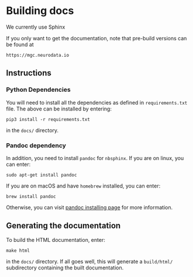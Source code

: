 # Building docs

We currently use Sphinx

If you only want to get the documentation, note that pre-build versions can be found at

    https://mgc.neurodata.io

## Instructions

### Python Dependencies

You will need to install all the dependencies as defined in `requirements.txt` file. The above can be installed by entering:

    pip3 install -r requirements.txt

in the `docs/` directory.

### Pandoc dependency

In addition, you need to install `pandoc` for `nbsphinx`. If you are on linux, you can enter:

    sudo apt-get install pandoc

If you are on macOS and have `homebrew` installed, you can enter:

    brew install pandoc

Otherwise, you can visit [pandoc installing page](https://pandoc.org/installing.html) for more information.

## Generating the documentation

To build the HTML documentation, enter:

    make html

in the `docs/` directory. If all goes well, this will generate a `build/html/` subdirectory containing the built documentation.
